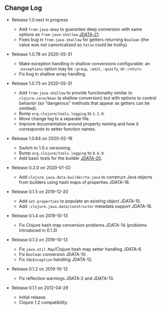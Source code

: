 ## Change Log

* Release 1.0.next in progress
  * Add `from-java-deep` to guarantee deep conversion with same options as `from-java-shallow` [JDATA-21](https://clojure.atlassian.net/browse/JDATA-21).
  * Fixes bug in `from-java-shallow` for getters returning `Boolean` (the value was not canonicalized so `false` could be truthy).

* Release 1.0.78 on 2020-05-31
  * Make exception handling in shallow conversions configurable: an `:exceptions` option may be `:group`, `:omit`, `:quaify`, or `:return`.
  * Fix bug in shallow array handling.

* Release 1.0.73 on 2020-05-31
  * Add `from-java-shallow` to provide functionality similar to `clojure.core/bean` (a shallow conversion) but with options to control behavior (so "dangerous" methods that appear as getters can be omitted).
  * Bump `org.clojure/tools.logging` to `1.1.0`.
  * Move change log to a separate file.
  * Improve documentation around property naming and how it corresponds to setter function names.

* Release 1.0.64 on 2020-02-18
  * Switch to 1.0.x versioning.
  * Bump `org.clojure/tools.logging` to `0.6.0`.
  * Add basic tests for the builder [JDATA-20](https://clojure.atlassian.net/browse/JDATA-20).

* Release 0.2.0 on 2020-01-02
  * Add `clojure.java.data.builder/to-java` to construct Java objects from builders using hash maps of properties JDATA-18.

* Release 0.1.5 on 2019-12-20
  * Add `set-properties` to populate an existing object JDATA-15.
  * Add `:clojure.java.data/constructor` metadata support JDATA-16.

* Release 0.1.4 on 2019-10-13
  * Fix Clojure hash map conversion problems JDATA-14 (problems introduced in 0.1.3)

* Release 0.1.3 on 2019-10-13
  * Fix `java.util.Map`/Clojure hash map setter handling JDATA-6.
  * Fix `Boolean` conversion JDATA-10.
  * Fix `SQLException` handling JDATA-12.

* Release 0.1.2 on 2019-10-12
  * Fix reflection warnings JDATA-2 and JDATA-13.

* Release 0.1.1 on 2012-04-29
  * Initial release.
  * Clojure 1.2 compatibility.
